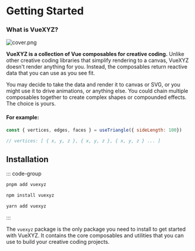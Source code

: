 # Getting Started

### What is VueXYZ?

![cover.png](/cover.png)

**VueXYZ is a collection of Vue composables for creative coding.** Unlike other creative coding libraries that simplify rendering to a canvas, VueXYZ doesn't render anything for you. Instead, the composables return reactive data that you can use as you see fit.

You may decide to take the data and render it to canvas or SVG, or you might use it to drive animations, or anything else. You could chain multiple composables together to create complex shapes or compounded effects. The choice is yours.

#### For example:

```js
const { vertices, edges, faces } = useTriangle({ sideLength: 100})

// vertices: [ { x, y, z }, { x, y, z }, { x, y, z } ... ]
```

## Installation

::: code-group

```bash [pnpm]
pnpm add vuexyz
```

```bash [npm]
npm install vuexyz
```

```bash [yarn]
yarn add vuexyz
```

:::

The `vuexyz` package is the only package you need to install to get started with VueXYZ. It contains the core composables and utilities that you can use to build your creative coding projects.

